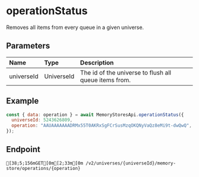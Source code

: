 
# operationStatus
Removes all items from every queue in a given universe.


## Parameters
| Name       | Type       | Description                                           |
| :--------- | :--------- | :---------------------------------------------------- |
| universeId | UniverseId | The id of the universe to flush all queue items from. |



## Example
```js copy showLineNumbers
const { data: operation } = await MemoryStoresApi.operationStatus({
  universeId: 5243626809,
  operation: "AAUAAAAAAADRMx55T0AKRxSgFCrSusMzqOKQNyVaQz8eMi9t-dwQwQ",
}); 
```

## Endpoint
```ansi
[38;5;156mGET[0m[2;33m[0m /v2/universes/{universeId}/memory-store/operations/{operation}
```
  